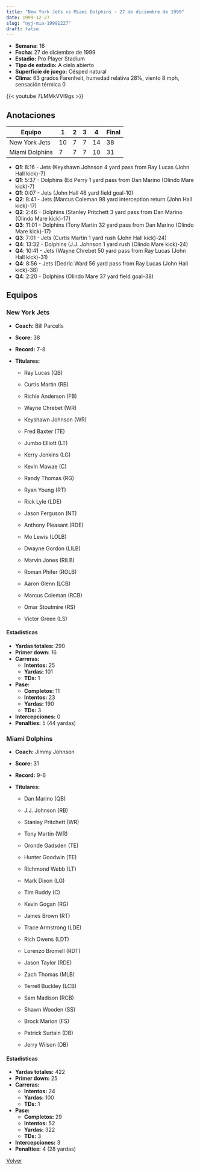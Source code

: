 ```yaml
---
title: "New York Jets vs Miami Dolphins - 27 de diciembre de 1999"
date: 1999-12-27
slug: "nyj-mia-19991227"
draft: false
---
```


- **Semana:** 16
- **Fecha:** 27 de diciembre de 1999
- **Estadio:** Pro Player Stadium
- **Tipo de estadio:** A cielo abierto
- **Superficie de juego:** Césped natural
- **Clima:** 63 grados Farenheit, humedad relativa 28%, viento 8 mph, sensación térmica 0


{{< youtube 7LMMkVVI9gs >}}


## Anotaciones
| Equipo | 1 | 2 | 3 | 4 | Final |
|--------|---|---|---|---|-------|
| New York Jets  | 10 | 7 | 7 | 14  | 38 |
| Miami Dolphins  | 7 | 7 | 7 | 10  | 31 |
- **Q1**: 8:16 - Jets (Keyshawn Johnson 4 yard pass from Ray Lucas (John Hall kick)-7)
- **Q1**: 5:37 - Dolphins (Ed Perry 1 yard pass from Dan Marino (Olindo Mare kick)-7)
- **Q1**: 0:07 - Jets (John Hall 48 yard field goal-10)
- **Q2**: 8:41 - Jets (Marcus Coleman 98 yard interception return (John Hall kick)-17)
- **Q2**: 2:46 - Dolphins (Stanley Pritchett 3 yard pass from Dan Marino (Olindo Mare kick)-17)
- **Q3**: 11:01 - Dolphins (Tony Martin 32 yard pass from Dan Marino (Olindo Mare kick)-17)
- **Q3**: 7:01 - Jets (Curtis Martin 1 yard rush (John Hall kick)-24)
- **Q4**: 13:32 - Dolphins (J.J. Johnson 1 yard rush (Olindo Mare kick)-24)
- **Q4**: 10:41 - Jets (Wayne Chrebet 50 yard pass from Ray Lucas (John Hall kick)-31)
- **Q4**: 8:56 - Jets (Dedric Ward 56 yard pass from Ray Lucas (John Hall kick)-38)
- **Q4**: 2:20 - Dolphins (Olindo Mare 37 yard field goal-38)


## Equipos


### New York Jets
* **Coach:** Bill Parcells
* **Score:** 38
* **Record:** 7-8
* **Titulares:** 

  * Ray Lucas (QB) 

  * Curtis Martin (RB) 

  * Richie Anderson (FB) 

  * Wayne Chrebet (WR) 

  * Keyshawn Johnson (WR) 

  * Fred Baxter (TE) 

  * Jumbo Elliott (LT) 

  * Kerry Jenkins (LG) 

  * Kevin Mawae (C) 

  * Randy Thomas (RG) 

  * Ryan Young (RT) 

  * Rick Lyle (LDE) 

  * Jason Ferguson (NT) 

  * Anthony Pleasant (RDE) 

  * Mo Lewis (LOLB) 

  * Dwayne Gordon (LILB) 

  * Marvin Jones (RILB) 

  * Roman Phifer (ROLB) 

  * Aaron Glenn (LCB) 

  * Marcus Coleman (RCB) 

  * Omar Stoutmire (RS) 

  * Victor Green (LS) 

#### Estadísticas
* **Yardas totales:** 290
* **Primer down:** 16
* **Carreras:**
  * **Intentos:** 25
  * **Yardas:** 101
  * **TDs:** 1
* **Pase:**
  * **Completos:** 11
  * **Intentos:** 23
  * **Yardas:** 190
  * **TDs:** 3
* **Intercepciones:** 0
* **Penalties:** 5 (44 yardas)

### Miami Dolphins
* **Coach:** Jimmy Johnson
* **Score:** 31
* **Record:** 9-6
* **Titulares:** 

  * Dan Marino (QB) 

  * J.J. Johnson (RB) 

  * Stanley Pritchett (WR) 

  * Tony Martin (WR) 

  * Oronde Gadsden (TE) 

  * Hunter Goodwin (TE) 

  * Richmond Webb (LT) 

  * Mark Dixon (LG) 

  * Tim Ruddy (C) 

  * Kevin Gogan (RG) 

  * James Brown (RT) 

  * Trace Armstrong (LDE) 

  * Rich Owens (LDT) 

  * Lorenzo Bromell (RDT) 

  * Jason Taylor (RDE) 

  * Zach Thomas (MLB) 

  * Terrell Buckley (LCB) 

  * Sam Madison (RCB) 

  * Shawn Wooden (SS) 

  * Brock Marion (FS) 

  * Patrick Surtain (DB) 

  * Jerry Wilson (DB) 

#### Estadísticas
* **Yardas totales:** 422
* **Primer down:** 25
* **Carreras:**
  * **Intentos:** 24
  * **Yardas:** 100
  * **TDs:** 1
* **Pase:**
  * **Completos:** 29
  * **Intentos:** 52
  * **Yardas:** 322
  * **TDs:** 3
* **Intercepciones:** 3
* **Penalties:** 4 (28 yardas)


[Volver](/historia/1999)

